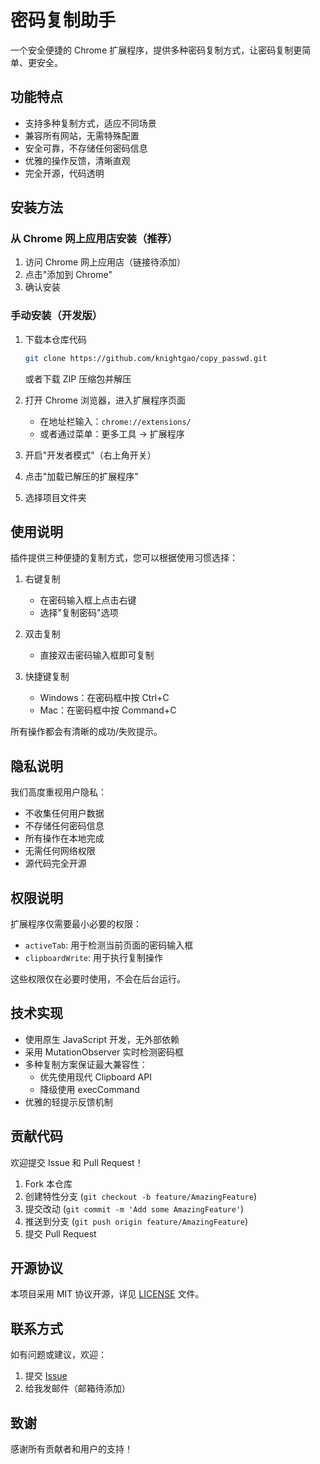 # 密码复制助手

一个安全便捷的 Chrome 扩展程序，提供多种密码复制方式，让密码复制更简单、更安全。

## 功能特点

- 支持多种复制方式，适应不同场景
- 兼容所有网站，无需特殊配置
- 安全可靠，不存储任何密码信息
- 优雅的操作反馈，清晰直观
- 完全开源，代码透明

## 安装方法

### 从 Chrome 网上应用店安装（推荐）

1. 访问 Chrome 网上应用店（链接待添加）
2. 点击"添加到 Chrome"
3. 确认安装

### 手动安装（开发版）

1. 下载本仓库代码
   ```bash
   git clone https://github.com/knightgao/copy_passwd.git
   ```
   或者下载 ZIP 压缩包并解压

2. 打开 Chrome 浏览器，进入扩展程序页面
   - 在地址栏输入：`chrome://extensions/`
   - 或者通过菜单：更多工具 -> 扩展程序

3. 开启"开发者模式"（右上角开关）

4. 点击"加载已解压的扩展程序"

5. 选择项目文件夹

## 使用说明

插件提供三种便捷的复制方式，您可以根据使用习惯选择：

1. 右键复制
   - 在密码输入框上点击右键
   - 选择"复制密码"选项

2. 双击复制
   - 直接双击密码输入框即可复制

3. 快捷键复制
   - Windows：在密码框中按 Ctrl+C
   - Mac：在密码框中按 Command+C

所有操作都会有清晰的成功/失败提示。

## 隐私说明

我们高度重视用户隐私：
- 不收集任何用户数据
- 不存储任何密码信息
- 所有操作在本地完成
- 无需任何网络权限
- 源代码完全开源

## 权限说明

扩展程序仅需要最小必要的权限：
- `activeTab`: 用于检测当前页面的密码输入框
- `clipboardWrite`: 用于执行复制操作

这些权限仅在必要时使用，不会在后台运行。

## 技术实现

- 使用原生 JavaScript 开发，无外部依赖
- 采用 MutationObserver 实时检测密码框
- 多种复制方案保证最大兼容性：
  - 优先使用现代 Clipboard API
  - 降级使用 execCommand
- 优雅的轻提示反馈机制

## 贡献代码

欢迎提交 Issue 和 Pull Request！

1. Fork 本仓库
2. 创建特性分支 (`git checkout -b feature/AmazingFeature`)
3. 提交改动 (`git commit -m 'Add some AmazingFeature'`)
4. 推送到分支 (`git push origin feature/AmazingFeature`)
5. 提交 Pull Request

## 开源协议

本项目采用 MIT 协议开源，详见 [LICENSE](LICENSE) 文件。

## 联系方式

如有问题或建议，欢迎：
1. 提交 [Issue](https://github.com/knightgao/copy_passwd/issues)
2. 给我发邮件（邮箱待添加）

## 致谢

感谢所有贡献者和用户的支持！ 
